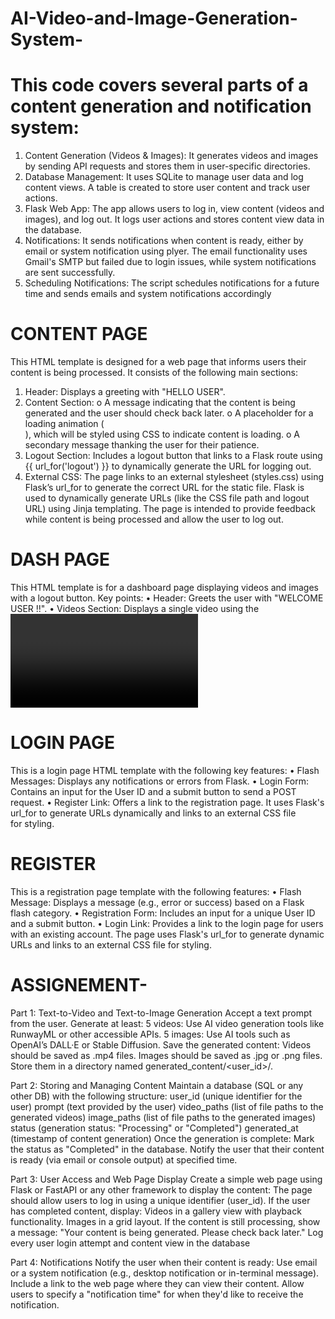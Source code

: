 # AI-Video-and-Image-Generation-System-


# This code covers several parts of a content generation and notification system:
1.	Content Generation (Videos & Images): It generates videos and images by sending API requests and stores them in user-specific directories.
2.	Database Management: It uses SQLite to manage user data and log content views. A table is created to store user content and track user actions.
3.	Flask Web App: The app allows users to log in, view content (videos and images), and log out. It logs user actions and stores content view data in the database.
4.	Notifications: It sends notifications when content is ready, either by email or system notification using plyer. The email functionality uses Gmail's SMTP but failed due to login issues, while system notifications are sent successfully.
5.	Scheduling Notifications: The script schedules notifications for a future time and sends emails and system notifications accordingly
# CONTENT PAGE 
This HTML template is designed for a web page that informs users their content is being processed. It consists of the following main sections:
1.	Header: Displays a greeting with "HELLO USER".
2.	Content Section:
o	A message indicating that the content is being generated and the user should check back later.
o	A placeholder for a loading animation (<div class="loader">), which will be styled using CSS to indicate content is loading.
o	A secondary message thanking the user for their patience.
3.	Logout Section: Includes a logout button that links to a Flask route using {{ url_for('logout') }} to dynamically generate the URL for logging out.
4.	External CSS: The page links to an external stylesheet (styles.css) using Flask’s url_for to generate the correct URL for the static file.
Flask is used to dynamically generate URLs (like the CSS file path and logout URL) using Jinja templating. The page is intended to provide feedback while content is being processed and allow the user to log out.

# DASH PAGE
This HTML template is for a dashboard page displaying videos and images with a logout button. Key points:
•	Header: Greets the user with "WELCOME USER !!".
•	Videos Section: Displays a single video using the <video> tag. The video path is local to the user's machine, which may not work in production.
•	Images Section: Displays a single image with a local file path.
•	Logout Button: A link for logging out, dynamically generated using Flask's url_for.
The page uses local file paths for media, which should be replaced with server paths in a real-world app. The CSS is linked dynamically with Flask.



# LOGIN PAGE
This is a login page HTML template with the following key features:
•	Flash Messages: Displays any notifications or errors from Flask.
•	Login Form: Contains an input for the User ID and a submit button to send a POST request.
•	Register Link: Offers a link to the registration page.
It uses Flask's url_for to generate URLs dynamically and links to an external CSS file for styling.

# REGISTER
This is a registration page template with the following features:
•	Flash Message: Displays a message (e.g., error or success) based on a Flask flash category.
•	Registration Form: Includes an input for a unique User ID and a submit button.
•	Login Link: Provides a link to the login page for users with an existing account.
The page uses Flask's url_for to generate dynamic URLs and links to an external CSS file for styling.





# ASSIGNEMENT- 
Part 1: Text-to-Video and Text-to-Image Generation
Accept a text prompt from the user.
Generate at least:
5 videos: Use AI video generation tools like RunwayML or other accessible APIs.
5 images: Use AI tools such as OpenAI’s DALL·E or Stable Diffusion.
Save the generated content:
Videos should be saved as .mp4 files.
Images should be saved as .jpg or .png files.
Store them in a directory named generated_content/<user_id>/.

Part 2: Storing and Managing Content
Maintain a database (SQL or any other DB) with the following structure:
user_id (unique identifier for the user)
prompt (text provided by the user)
video_paths (list of file paths to the generated videos)
image_paths (list of file paths to the generated images)
status (generation status: "Processing" or "Completed")
generated_at (timestamp of content generation)
Once the generation is complete:
Mark the status as "Completed" in the database.
Notify the user that their content is ready (via email or console output) at specified time.

Part 3: User Access and Web Page Display
Create a simple web page using Flask or FastAPI or any other framework to display the content:
The page should allow users to log in using a unique identifier (user_id).
If the user has completed content, display:
Videos in a gallery view with playback functionality.
Images in a grid layout.
If the content is still processing, show a message:
"Your content is being generated. Please check back later."
Log every user login attempt and content view in the database

Part 4: Notifications
Notify the user when their content is ready:
Use email or a system notification (e.g., desktop notification or in-terminal message).
Include a link to the web page where they can view their content.
Allow users to specify a "notification time" for when they'd like to receive the notification.
